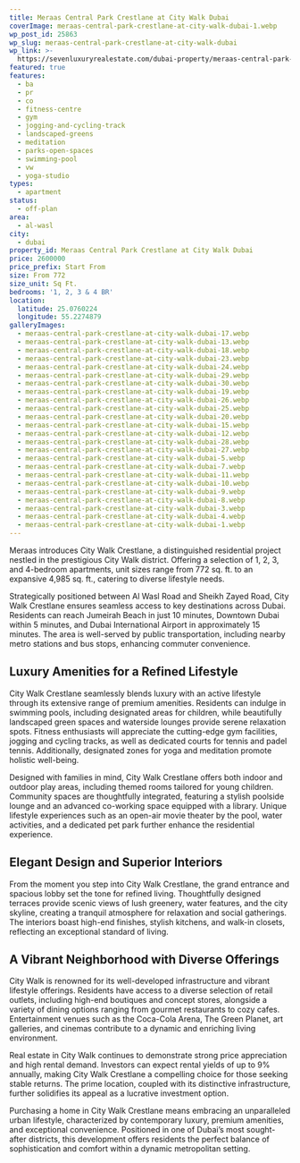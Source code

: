 ```yaml
---
title: Meraas Central Park Crestlane at City Walk Dubai
coverImage: meraas-central-park-crestlane-at-city-walk-dubai-1.webp
wp_post_id: 25863
wp_slug: meraas-central-park-crestlane-at-city-walk-dubai
wp_link: >-
  https://sevenluxuryrealestate.com/dubai-property/meraas-central-park-crestlane-at-city-walk-dubai/
featured: true
features:
  - ba
  - pr
  - co
  - fitness-centre
  - gym
  - jogging-and-cycling-track
  - landscaped-greens
  - meditation
  - parks-open-spaces
  - swimming-pool
  - vw
  - yoga-studio
types:
  - apartment
status:
  - off-plan
area:
  - al-wasl
city:
  - dubai
property_id: Meraas Central Park Crestlane at City Walk Dubai
price: 2600000
price_prefix: Start From
size: From 772
size_unit: Sq Ft.
bedrooms: '1, 2, 3 & 4 BR'
location:
  latitude: 25.0760224
  longitude: 55.2274879
galleryImages:
  - meraas-central-park-crestlane-at-city-walk-dubai-17.webp
  - meraas-central-park-crestlane-at-city-walk-dubai-13.webp
  - meraas-central-park-crestlane-at-city-walk-dubai-18.webp
  - meraas-central-park-crestlane-at-city-walk-dubai-23.webp
  - meraas-central-park-crestlane-at-city-walk-dubai-24.webp
  - meraas-central-park-crestlane-at-city-walk-dubai-29.webp
  - meraas-central-park-crestlane-at-city-walk-dubai-30.webp
  - meraas-central-park-crestlane-at-city-walk-dubai-19.webp
  - meraas-central-park-crestlane-at-city-walk-dubai-26.webp
  - meraas-central-park-crestlane-at-city-walk-dubai-25.webp
  - meraas-central-park-crestlane-at-city-walk-dubai-20.webp
  - meraas-central-park-crestlane-at-city-walk-dubai-15.webp
  - meraas-central-park-crestlane-at-city-walk-dubai-12.webp
  - meraas-central-park-crestlane-at-city-walk-dubai-28.webp
  - meraas-central-park-crestlane-at-city-walk-dubai-27.webp
  - meraas-central-park-crestlane-at-city-walk-dubai-5.webp
  - meraas-central-park-crestlane-at-city-walk-dubai-7.webp
  - meraas-central-park-crestlane-at-city-walk-dubai-11.webp
  - meraas-central-park-crestlane-at-city-walk-dubai-10.webp
  - meraas-central-park-crestlane-at-city-walk-dubai-9.webp
  - meraas-central-park-crestlane-at-city-walk-dubai-8.webp
  - meraas-central-park-crestlane-at-city-walk-dubai-3.webp
  - meraas-central-park-crestlane-at-city-walk-dubai-4.webp
  - meraas-central-park-crestlane-at-city-walk-dubai-1.webp
---
```


Meraas introduces City Walk Crestlane, a distinguished residential project nestled in the prestigious City Walk district. Offering a selection of 1, 2, 3, and 4-bedroom apartments, unit sizes range from 772 sq. ft. to an expansive 4,985 sq. ft., catering to diverse lifestyle needs.

Strategically positioned between Al Wasl Road and Sheikh Zayed Road, City Walk Crestlane ensures seamless access to key destinations across Dubai. Residents can reach Jumeirah Beach in just 10 minutes, Downtown Dubai within 5 minutes, and Dubai International Airport in approximately 15 minutes. The area is well-served by public transportation, including nearby metro stations and bus stops, enhancing commuter convenience.

## **Luxury Amenities for a Refined Lifestyle**

City Walk Crestlane seamlessly blends luxury with an active lifestyle through its extensive range of premium amenities. Residents can indulge in swimming pools, including designated areas for children, while beautifully landscaped green spaces and waterside lounges provide serene relaxation spots. Fitness enthusiasts will appreciate the cutting-edge gym facilities, jogging and cycling tracks, as well as dedicated courts for tennis and padel tennis. Additionally, designated zones for yoga and meditation promote holistic well-being.

Designed with families in mind, City Walk Crestlane offers both indoor and outdoor play areas, including themed rooms tailored for young children. Community spaces are thoughtfully integrated, featuring a stylish poolside lounge and an advanced co-working space equipped with a library. Unique lifestyle experiences such as an open-air movie theater by the pool, water activities, and a dedicated pet park further enhance the residential experience.

## **Elegant Design and Superior Interiors**

From the moment you step into City Walk Crestlane, the grand entrance and spacious lobby set the tone for refined living. Thoughtfully designed terraces provide scenic views of lush greenery, water features, and the city skyline, creating a tranquil atmosphere for relaxation and social gatherings. The interiors boast high-end finishes, stylish kitchens, and walk-in closets, reflecting an exceptional standard of living.

## **A Vibrant Neighborhood with Diverse Offerings**

City Walk is renowned for its well-developed infrastructure and vibrant lifestyle offerings. Residents have access to a diverse selection of retail outlets, including high-end boutiques and concept stores, alongside a variety of dining options ranging from gourmet restaurants to cozy cafes. Entertainment venues such as the Coca-Cola Arena, The Green Planet, art galleries, and cinemas contribute to a dynamic and enriching living environment.

Real estate in City Walk continues to demonstrate strong price appreciation and high rental demand. Investors can expect rental yields of up to 9% annually, making City Walk Crestlane a compelling choice for those seeking stable returns. The prime location, coupled with its distinctive infrastructure, further solidifies its appeal as a lucrative investment option.

Purchasing a home in City Walk Crestlane means embracing an unparalleled urban lifestyle, characterized by contemporary luxury, premium amenities, and exceptional convenience. Positioned in one of Dubai’s most sought-after districts, this development offers residents the perfect balance of sophistication and comfort within a dynamic metropolitan setting.
